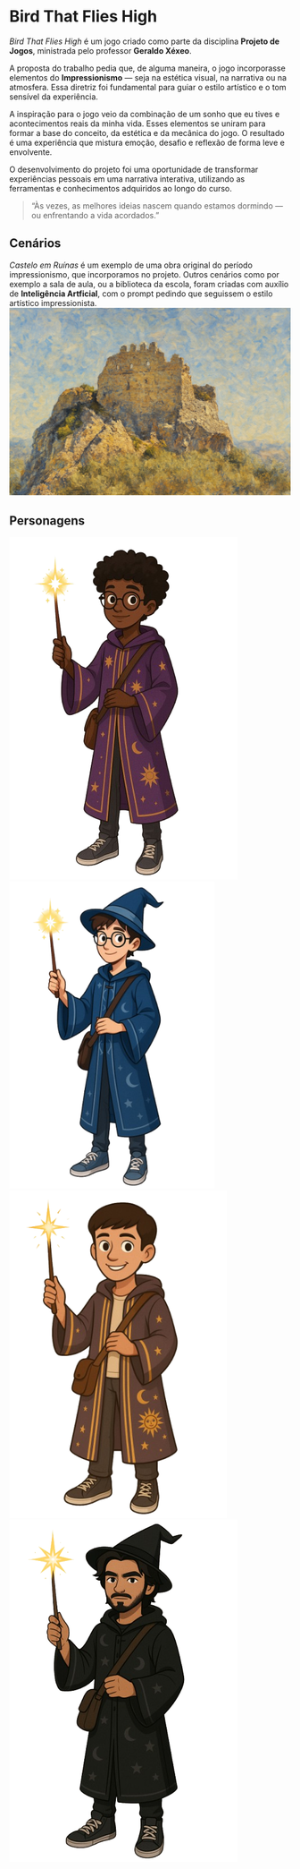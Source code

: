 # Bird That Flies High

*Bird That Flies High* é um jogo criado como parte da disciplina **Projeto de Jogos**, ministrada pelo professor **Geraldo Xéxeo**.

A proposta do trabalho pedia que, de alguma maneira, o jogo incorporasse elementos do **Impressionismo** — seja na estética visual, na narrativa ou na atmosfera. Essa diretriz foi fundamental para guiar o estilo artístico e o tom sensível da experiência.

A inspiração para o jogo veio da combinação de um sonho que eu tives e acontecimentos reais da minha vida. Esses elementos se uniram para formar a base do conceito, da estética e da mecânica do jogo. O resultado é uma experiência que mistura emoção, desafio e reflexão de forma leve e envolvente.

O desenvolvimento do projeto foi uma oportunidade de transformar experiências pessoais em uma narrativa interativa, utilizando as ferramentas e conhecimentos adquiridos ao longo do curso.

> “Às vezes, as melhores ideias nascem quando estamos dormindo — ou enfrentando a vida acordados.”

## Cenários 
*Castelo em Ruínas* é um exemplo de uma obra original do período impressionismo, que incorporamos no projeto. Outros cenários como por exemplo a sala de aula, ou a biblioteca da escola, foram criadas com auxílio de **Inteligência Artficial**, com o prompt pedindo que seguissem o estilo artístico impressionista.
![castelo em ruínas](castelo_em_ruinas.png)

## Personagens
![Thomas](thomas_sf.png)
![Auak](auak_sf.png)
![Rickauer](rickauer_sf.png)
![Pagesh](Pagesh.png)